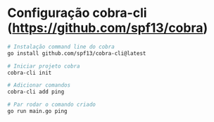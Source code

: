 # Configuração cobra-cli (https://github.com/spf13/cobra)

```bash
# Instalação command line do cobra
go install github.com/spf13/cobra-cli@latest

# Iniciar projeto cobra
cobra-cli init

# Adicionar comandos
cobra-cli add ping

# Par rodar o comando criado
go run main.go ping
```
